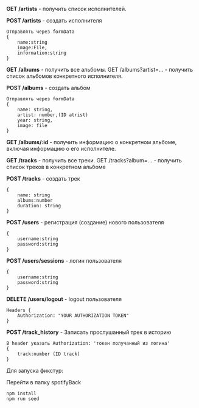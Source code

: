 **GET /artists** - получить список исполнителей.


**POST /artists** - создать исполнителя
```
Отправлять через formData
{
    name:string
    image:File,
    information:string
}
```

**GET /albums** - получить все альбомы. GET /albums?artist=... - получить список альбомов конкретного исполнителя.

**POST /albums** - создать альбом
```
Отправлять через formData
{
    name: string,
    artist: number,(ID atrist)
    year: string,
    image: file
}
```

**GET /albums/:id** - получить информацию о конкретном альбоме, включая информацию о его исполнителе.

**GET /tracks** - получить все треки. GET /tracks?album=... - получить список треков в конкретном альбоме

**POST /tracks** - создать трек

```
{
    name: string
    albums:number
    duration: string
}
```

**POST /users** - регистрация (создание) нового пользователя
```
{
    username:string
    password:string
}
```

**POST /users/sessions** - логин пользователя

```
{
    username:string
    password:string
}
```


**DELETE /users/logout** - logout пользователя

```
Headers {
    Authorization: "YOUR AUTHORIZATION TOKEN"
}
```


**POST /track_history** - Записать прослушанный трек в историю

```
В header указать Authorization: 'токен получанный из логина'
{
    track:number (ID track)
}
```

Для запуска фикстур:

Перейти в папку spotifyBack
    
    npm install
    npm run seed
    